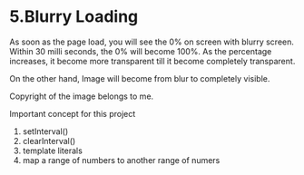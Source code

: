 # 5.Blurry Loading

As soon as the page load, you will see the 0% on screen with blurry screen. Within 30 milli seconds, the 0% will become 100%. As the percentage increases, it become more transparent till it become completely transparent.

On the other hand, Image will become from blur to completely visible.

Copyright of the image belongs to me.

Important concept for this project
1. setInterval()
2. clearInterval()
3. template literals
4. map a range of numbers to another range of numers 
